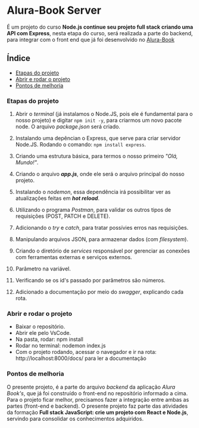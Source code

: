# Alura-Book Server 

É um projeto do curso **Node.js continue seu projeto full stack criando uma API com Express**, nesta etapa do curso, será realizada a parte do backend, para integrar com o front end que já foi desenvolvido no [Alura-Book](https://github.com/Rodrigo-Sousa/alura-book)

## Índice

- [Etapas do projeto](#etapas-do-projeto)
- [Abrir e rodar o projeto](#abrir-e-rodar-o-projeto)
- [Pontos de melhoria](#pontos-de-melhoria)

### Etapas do projeto

1. Abrir o _terminal_ (já instalamos o Node.JS, pois ele é fundamental para o nosso projeto) e digitar `npm init -y`, para criarmos um novo pacote node. O arquivo _package.json_ será criado.

2. Instalando uma depêncian o Express, que serve para criar servidor Node.JS. Rodando o comando: `npm install express`.

3. Criando uma estrutura básica, para termos o nosso primeiro _"Olá, Mundo!"_.

4. Criando o arquivo **_app.js_**, onde ele será o arquivo principal do nosso projeto.

5. Instalando o _nodemon_, essa dependência irá possibilitar ver as atualizações feitas em **_hot reload_**.

6. Utilizando o programa _Postman_, para validar os outros tipos de requisições (POST, PATCH e DELETE).

7. Adicionando o _try_ e _catch_, para tratar possívies erros nas requisições.

8. Manipulando arquivos JSON, para armazenar dados (com _filesystem_).

9. Criando o diretório de _services_ responsável por gerenciar as conexões com ferramentas externas e serviços externos.

10. Parâmetro na variável.

11. Verificando se os id's passado por parâmetros são números.

12. Adicionado a documentação por meio do _swagger_, explicando cada rota.

### Abrir e rodar o projeto

- Baixar o repositório.
- Abrir ele pelo VsCode.
- Na pasta, rodar: npm install
- Rodar no terminal: nodemon index.js 
- Com o projeto rodando, acessar o navegador e ir na rota: http://localhost:8000/docs/ para ler a documentação

### Pontos de melhoria

O presente projeto, é a parte do arquivo _backend_ da aplicação _Alura Book's_, que já foi construído o front-end no repositório informado a cima. Para o projeto ficar melhor, precisamos fazer a integração entre ambas as partes (front-end e backend). O presente projeto faz parte das atividades da formação **Full stack JavaScript: crie um projeto com React e Node.js**, servindo para consolidar os conhecimentos adquiridos.